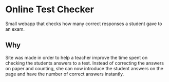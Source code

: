 # Online Test Checker
Small webapp that checks how many correct responses a student gave to an exam.

## Why
Site was made in order to help a teacher improve the time spent on checking the students answers to a test.
Instead of correcting the answers on paper and counting, she can now introduce the student answers on the page and have the
number of correct answers instantly.